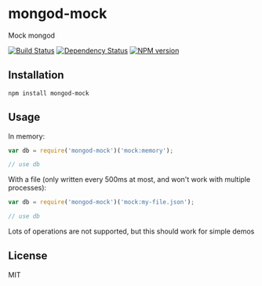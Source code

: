# mongod-mock

Mock mongod

[![Build Status](https://img.shields.io/travis/ForbesLindesay/mongod-mock/master.svg)](https://travis-ci.org/ForbesLindesay/mongod-mock)
[![Dependency Status](https://img.shields.io/gemnasium/ForbesLindesay/mongod-mock.svg)](https://gemnasium.com/ForbesLindesay/mongod-mock)
[![NPM version](https://img.shields.io/npm/v/mongod-mock.svg)](https://www.npmjs.org/package/mongod-mock)

## Installation

    npm install mongod-mock

## Usage

In memory:

```js
var db = require('mongod-mock')('mock:memory');

// use db
```

With a file (only written every 500ms at most, and won't work with multiple processes):

```js
var db = require('mongod-mock')('mock:my-file.json');

// use db
```

Lots of operations are not supported, but this should work for simple demos

## License

  MIT
